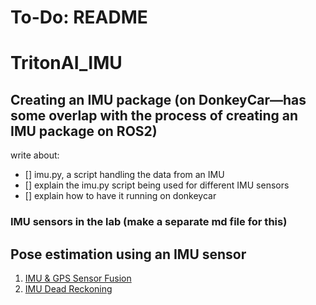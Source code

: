 # To-Do: README
# TritonAI_IMU
## Creating an IMU package (on DonkeyCar—has some overlap with the process of creating an IMU package on ROS2)
write about:
- [] imu.py, a script handling the data from an IMU
- [] explain the imu.py script being used for different IMU sensors
- [] explain how to have it running on donkeycar

### IMU sensors in the lab (make a separate md file for this)

## Pose estimation using an IMU sensor
1. [IMU & GPS Sensor Fusion]()
2. [IMU Dead Reckoning](https://github.com/ecdg/TritonAI_IMU/blob/main/docs/imu_dead_reckoning.md)
